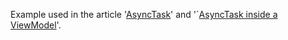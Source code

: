 Example used in the article '[AsyncTask][asynctask]' and '`[AsyncTask inside a ViewModel][asynctask-inside-viewmodel]'.

[asynctask]: https://syrop.github.io/jekyll/update/2019/04/01/asynctask.html
[asynctask-inside-viewmodel]: https://syrop.github.io/jekyll/update/2019/04/01/asynctask-inside-viewmodel.html
